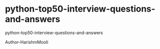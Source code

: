 # python-top50-interview-questions-and-answers
 python-top50-interview-questions-and-answers

 Author-HarishmMooli

